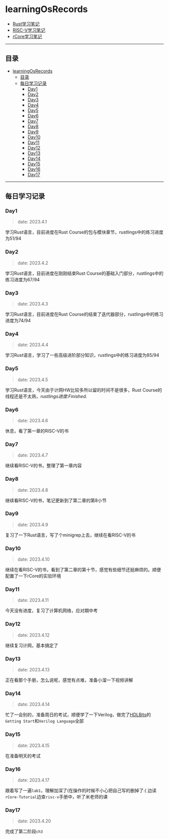 # learningOsRecords

- [Rust学习笔记](./rustnotes.md)
- [RISC-V学习笔记](./risc_vnotes.md)
- [rCore学习笔记](rCore.md)

---

## 目录

- [learningOsRecords](#learningosrecords)
  - [目录](#目录)
  - [每日学习记录](#每日学习记录)
    - [Day1](#day1)
    - [Day2](#day2)
    - [Day3](#day3)
    - [Day4](#day4)
    - [Day5](#day5)
    - [Day6](#day6)
    - [Day7](#day7)
    - [Day8](#day8)
    - [Day9](#day9)
    - [Day10](#day10)
    - [Day11](#day11)
    - [Day12](#day12)
    - [Day13](#day13)
    - [Day14](#day14)
    - [Day15](#day15)
    - [Day16](#day16)
    - [Day17](#day17)


---

## 每日学习记录

### Day1

> date: 2023.4.1

学习Rust语言，目前进度在Rust Course的包与模块章节，rustlings中的练习进度为51/94

### Day2

> date: 2023.4.2

学习Rust语言，目前进度在刚刚结束Rust Course的基础入门部分，rustlings中的练习进度为67/94

### Day3

> date: 2023.4.3

学习Rust语言，目前进度在Rust Course的结束了迭代器部分，rustlings中的练习进度为74/94

### Day4

> date: 2023.4.4

学习Rust语言，学习了一些高级进阶部分知识，rustlings中的练习进度为85/94

### Day5

> date: 2023.4.5

学习Rust语言，今天由于计网HW比较多所以留的时间不是很多，Rust Course的线程还是不太熟，*rustlings进度:Finished.*

### Day6

> date: 2023.4.6

休息，看了第一章的RISC-V的书

### Day7

> date: 2023.4.7

继续看RISC-V的书，整理了第一章内容

### Day8

> date: 2023.4.8

继续看RISC-V的书，笔记更新到了第二章的第8小节

### Day9

> date: 2023.4.9

复习了一下Rust语言，写了个minigrep上去，继续在看RISC-V的书

### Day10

> date: 2023.4.10

继续在看RISC-V的书，看到了第二章的第十节，感觉有些细节还挺麻烦的。顺便配置了一下rCore的实验环境

### Day11

> date: 2023.4.11

今天没有进度，复习了计算机网络，应对期中考

### Day12

> date: 2023.4.12

继续复习计网，基本搞定了

### Day13

> date: 2023.4.13

正在看那个手册，怎么说呢，感觉有点难，准备小溜一下视频讲解

### Day14

> date: 2023.4.14

忙了一会别的，准备周日的考试，顺便学了一下Verilog，做完了[HDLBits](https://hdlbits.01xz.net/wiki/Main_Page)的`Getting Start`和`Verilog Language`全部

### Day15

> date: 2023.4.15

在准备明天的考试

### Day16

> date: 2023.4.17

跟着写了一遍`lab1`，理解加深了(在操作的时候不小心把自己写的删掉了:(
边读`rCore-Tutorial`边查`risc-v`手册中，听了米老师的课

### Day17

> date: 2023.4.20

完成了第二阶段`ch3`